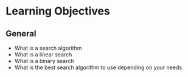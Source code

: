 # Learning Objectives

## General
+ What is a search algorithm
+ What is a linear search
+ What is a binary search
+ What is the best search algorithm to use depending on your needs
